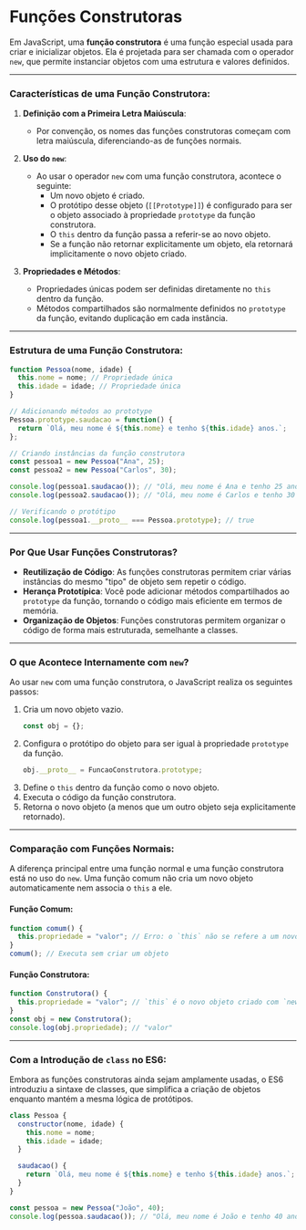 # Funções Construtoras

Em JavaScript, uma **função construtora** é uma função especial usada para criar e inicializar objetos. Ela é projetada para ser chamada com o operador `new`, que permite instanciar objetos com uma estrutura e valores definidos.

---

### Características de uma Função Construtora:

1. **Definição com a Primeira Letra Maiúscula**: 
   - Por convenção, os nomes das funções construtoras começam com letra maiúscula, diferenciando-as de funções normais.

2. **Uso do `new`**:
   - Ao usar o operador `new` com uma função construtora, acontece o seguinte:
     - Um novo objeto é criado.
     - O protótipo desse objeto (`[[Prototype]]`) é configurado para ser o objeto associado à propriedade `prototype` da função construtora.
     - O `this` dentro da função passa a referir-se ao novo objeto.
     - Se a função não retornar explicitamente um objeto, ela retornará implicitamente o novo objeto criado.

3. **Propriedades e Métodos**:
   - Propriedades únicas podem ser definidas diretamente no `this` dentro da função.
   - Métodos compartilhados são normalmente definidos no `prototype` da função, evitando duplicação em cada instância.

---

### Estrutura de uma Função Construtora:

```javascript
function Pessoa(nome, idade) {
  this.nome = nome; // Propriedade única
  this.idade = idade; // Propriedade única
}

// Adicionando métodos ao prototype
Pessoa.prototype.saudacao = function() {
  return `Olá, meu nome é ${this.nome} e tenho ${this.idade} anos.`;
};

// Criando instâncias da função construtora
const pessoa1 = new Pessoa("Ana", 25);
const pessoa2 = new Pessoa("Carlos", 30);

console.log(pessoa1.saudacao()); // "Olá, meu nome é Ana e tenho 25 anos."
console.log(pessoa2.saudacao()); // "Olá, meu nome é Carlos e tenho 30 anos."

// Verificando o protótipo
console.log(pessoa1.__proto__ === Pessoa.prototype); // true
```

---

### Por Que Usar Funções Construtoras?

- **Reutilização de Código**: As funções construtoras permitem criar várias instâncias do mesmo "tipo" de objeto sem repetir o código.
- **Herança Prototípica**: Você pode adicionar métodos compartilhados ao `prototype` da função, tornando o código mais eficiente em termos de memória.
- **Organização de Objetos**: Funções construtoras permitem organizar o código de forma mais estruturada, semelhante a classes.

---

### O que Acontece Internamente com `new`?

Ao usar `new` com uma função construtora, o JavaScript realiza os seguintes passos:

1. Cria um novo objeto vazio.
   ```javascript
   const obj = {};
   ```
2. Configura o protótipo do objeto para ser igual à propriedade `prototype` da função.
   ```javascript
   obj.__proto__ = FuncaoConstrutora.prototype;
   ```
3. Define o `this` dentro da função como o novo objeto.
4. Executa o código da função construtora.
5. Retorna o novo objeto (a menos que um outro objeto seja explicitamente retornado).

---

### Comparação com Funções Normais:

A diferença principal entre uma função normal e uma função construtora está no uso do `new`. Uma função comum não cria um novo objeto automaticamente nem associa o `this` a ele.

#### Função Comum:
```javascript
function comum() {
  this.propriedade = "valor"; // Erro: o `this` não se refere a um novo objeto
}
comum(); // Executa sem criar um objeto
```

#### Função Construtora:
```javascript
function Construtora() {
  this.propriedade = "valor"; // `this` é o novo objeto criado com `new`
}
const obj = new Construtora();
console.log(obj.propriedade); // "valor"
```

---

### Com a Introdução de `class` no ES6:

Embora as funções construtoras ainda sejam amplamente usadas, o ES6 introduziu a sintaxe de classes, que simplifica a criação de objetos enquanto mantém a mesma lógica de protótipos.

```javascript
class Pessoa {
  constructor(nome, idade) {
    this.nome = nome;
    this.idade = idade;
  }

  saudacao() {
    return `Olá, meu nome é ${this.nome} e tenho ${this.idade} anos.`;
  }
}

const pessoa = new Pessoa("João", 40);
console.log(pessoa.saudacao()); // "Olá, meu nome é João e tenho 40 anos."

